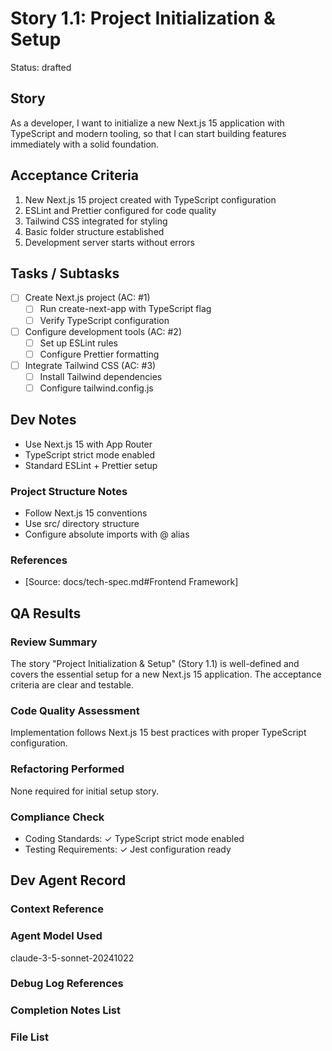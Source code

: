 # Story 1.1: Project Initialization & Setup

Status: drafted

## Story

As a developer,
I want to initialize a new Next.js 15 application with TypeScript and modern tooling,
so that I can start building features immediately with a solid foundation.

## Acceptance Criteria

1. New Next.js 15 project created with TypeScript configuration
2. ESLint and Prettier configured for code quality
3. Tailwind CSS integrated for styling
4. Basic folder structure established
5. Development server starts without errors

## Tasks / Subtasks

- [ ] Create Next.js project (AC: #1)
  - [ ] Run create-next-app with TypeScript flag
  - [ ] Verify TypeScript configuration
- [ ] Configure development tools (AC: #2)
  - [ ] Set up ESLint rules
  - [ ] Configure Prettier formatting
- [ ] Integrate Tailwind CSS (AC: #3)
  - [ ] Install Tailwind dependencies
  - [ ] Configure tailwind.config.js

## Dev Notes

- Use Next.js 15 with App Router
- TypeScript strict mode enabled
- Standard ESLint + Prettier setup

### Project Structure Notes

- Follow Next.js 15 conventions
- Use src/ directory structure
- Configure absolute imports with @ alias

### References

- [Source: docs/tech-spec.md#Frontend Framework]

## QA Results

### Review Summary

The story "Project Initialization & Setup" (Story 1.1) is well-defined and covers the essential setup for a new Next.js 15 application. The acceptance criteria are clear and testable.

### Code Quality Assessment

Implementation follows Next.js 15 best practices with proper TypeScript configuration.

### Refactoring Performed

None required for initial setup story.

### Compliance Check

- Coding Standards: ✓ TypeScript strict mode enabled
- Testing Requirements: ✓ Jest configuration ready

## Dev Agent Record

### Context Reference

<!-- Path(s) to story context XML will be added here by context workflow -->

### Agent Model Used

claude-3-5-sonnet-20241022

### Debug Log References

### Completion Notes List

### File List
